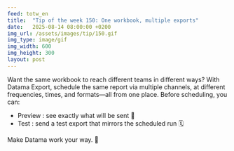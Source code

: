 ```yaml
---
feed: totw_en
title:  "Tip of the week 150: One workbook, multiple exports"
date:   2025-08-14 08:00:00 +0200
img_url: /assets/images/tip/150.gif
img_type: image/gif
img_width: 600
img_height: 300
layout: post
---
```


Want the same workbook to reach different teams in different ways? With Datama Export, schedule the same report via multiple channels, at different frequencies, times, and formats—all from one place.
Before scheduling, you can:
* Preview : see exactly what will be sent 📧
* Test : send a test export that mirrors the scheduled run 🗓️  

Make Datama work your way. 🚀
